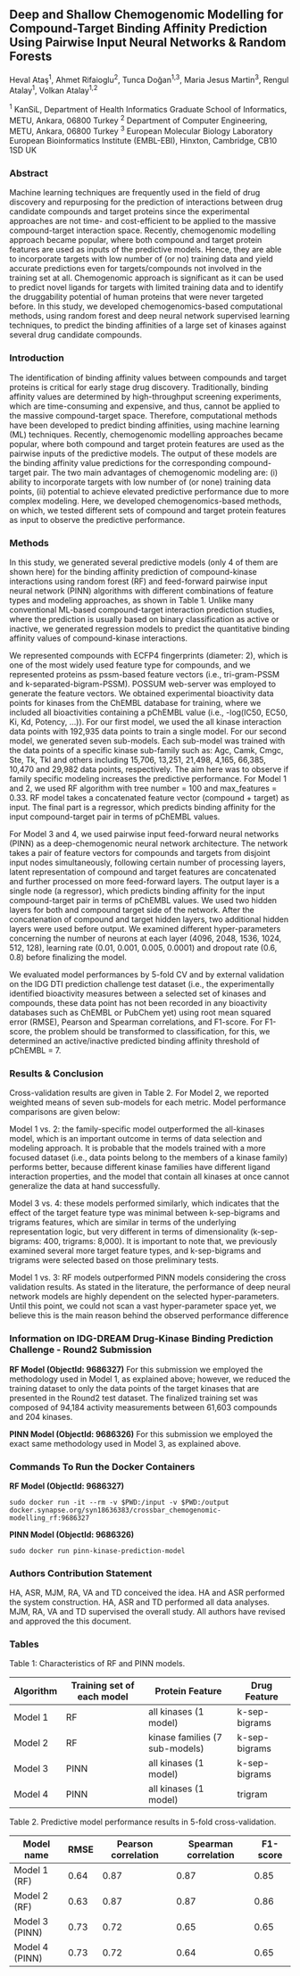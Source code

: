 ## **Deep and Shallow Chemogenomic Modelling for Compound-Target Binding Affinity Prediction Using Pairwise Input Neural Networks & Random Forests**

Heval Ataş<sup>1</sup>, Ahmet Rifaioglu<sup>2</sup>, Tunca Doğan<sup>1,3</sup>, Maria Jesus Martin<sup>3</sup>, Rengul Atalay<sup>1</sup>, Volkan Atalay<sup>1,2</sup>

<sup>1</sup> KanSiL, Department of Health Informatics Graduate School of Informatics, METU, Ankara, 06800 Turkey
<sup>2</sup> Department of Computer Engineering, METU, Ankara, 06800 Turkey
<sup>3</sup> European Molecular Biology Laboratory European Bioinformatics Institute (EMBL-EBI), Hinxton, Cambridge, CB10 1SD UK

### **Abstract**
Machine learning techniques are frequently used in the field of drug discovery and repurposing for the prediction of interactions between drug candidate compounds and target proteins since the experimental approaches are not time- and cost-efficient to be applied to the massive compound-target interaction space. Recently, chemogenomic modelling approach became popular, where both compound and target protein features are used as inputs of the predictive models. Hence, they are able to incorporate targets with low number of (or no) training data and yield accurate predictions even for targets/compounds not involved in the training set at all. Chemogenomic approach is significant as it can be used to predict novel ligands for targets with limited training data and to identify the druggability potential of human proteins that were never targeted before. In this study, we developed chemogenomics-based computational methods, using random forest and deep neural network supervised learning techniques, to predict the binding affinities of a large set of kinases against several drug candidate compounds.

### **Introduction**
The identification of binding affinity values between compounds and target proteins is critical for early stage drug discovery. Traditionally, binding affinity values are determined by high-throughput screening experiments, which are time-consuming and expensive, and thus, cannot be applied to the massive compound-target space. Therefore, computational methods have been developed to predict binding affinities, using machine learning (ML) techniques. Recently, chemogenomic modelling approaches became popular, where both compound and target protein features are used as the pairwise inputs of the predictive models. The output of these models are the binding affinity value predictions for the corresponding compound-target pair. The two main advantages of chemogenomic modeling are: (i) ability to incorporate targets with low number of (or none) training data points, (ii) potential to achieve elevated predictive performance due to more complex modeling. Here, we developed chemogenomics-based methods, on which, we tested different sets of compound and target protein features as input to observe the predictive performance.

### **Methods**
In this study, we generated several predictive models (only 4 of them are shown here) for the binding affinity prediction of compound-kinase interactions using random forest (RF) and feed-forward pairwise input neural network (PINN) algorithms with different combinations of feature types and modeling approaches, as shown in Table 1. Unlike many conventional ML-based compound-target interaction prediction studies, where the prediction is usually based on binary classification as active or inactive, we generated regression models to predict the quantitative binding affinity values of compound-kinase interactions.

We represented compounds with ECFP4 fingerprints (diameter: 2), which is one of the most widely used feature type for compounds, and we represented proteins as pssm-based feature vectors (i.e., tri-gram-PSSM and k-separated-bigram-PSSM). POSSUM web-server was employed to generate the feature vectors. We obtained experimental bioactivity data points for kinases from the ChEMBL database for training, where we included all bioactivities containing a pChEMBL value (i.e., -log(IC50, EC50, Ki, Kd, Potency, …)). For our first model, we used the all kinase interaction data points with 192,935 data points to train a single model. For our second model, we generated seven sub-models. Each sub-model was trained with the data points of a specific kinase sub-family such as: Agc, Camk, Cmgc, Ste, Tk, Tkl and others including 15,706, 13,251, 21,498, 4,165, 66,385, 10,470 and 29,982 data points, respectively. The aim here was to observe if family specific modeling increases the predictive performance. For Model 1 and 2, we used RF algorithm with tree number = 100 and max_features = 0.33. RF model takes a concatenated feature vector (compound + target) as input. The final part is a regressor, which predicts binding affinity for the input compound-target pair in terms of pChEMBL values.

For Model 3 and 4, we used pairwise input feed-forward neural networks (PINN) as a deep-chemogenomic neural network architecture. The network takes a pair of feature vectors for compounds and targets from disjoint input nodes simultaneously, following certain number of processing layers, latent representation of compound and target features are concatenated and further processed on more feed-forward layers. The output layer is a single node (a regressor), which predicts binding affinity for the input compound-target pair in terms of pChEMBL values. We used two hidden layers for both and compound target side of the network. After the concatenation of compound and target hidden layers, two additional hidden layers were used before output. We examined different hyper-parameters concerning the number of neurons at each layer (4096, 2048, 1536, 1024, 512, 128), learning rate (0.01, 0.001, 0.005, 0.0001) and dropout rate (0.6, 0.8) before finalizing the model.

We evaluated model performances by 5-fold CV and by external validation on the IDG DTI prediction challenge test dataset (i.e., the experimentally identified bioactivity measures between a selected set of kinases and compounds, these data point has not been recorded in any bioactivity databases such as ChEMBL or PubChem yet) using root mean squared error (RMSE), Pearson and Spearman correlations, and F1-score. For F1-score, the problem should be transformed to classification, for this, we determined an active/inactive predicted binding affinity threshold of pChEMBL = 7.

### **Results & Conclusion**
Cross-validation results are given in Table 2. For Model 2, we reported weighted means of seven sub-models for each metric. Model performance comparisons are given below:

Model 1 vs. 2: the family-specific model outperformed the all-kinases model, which is an important outcome in terms of data selection and modeling approach. It is probable that the models trained with a more focused dataset (i.e., data points belong to the members of a kinase family) performs better, because different kinase families have different ligand interaction properties, and the model that contain all kinases at once cannot generalize the data at hand successfully.

Model 3 vs. 4: these models performed similarly, which indicates that the effect of the target feature type was minimal between k-sep-bigrams and trigrams features, which are similar in terms of the underlying representation logic, but very different in terms of dimensionality (k-sep-bigrams: 400, trigrams: 8,000). It is important to note that, we previously examined several more target feature types, and k-sep-bigrams and trigrams were selected based on those preliminary tests.

Model 1 vs. 3: RF models outperformed PINN models considering the cross validation results. As stated in the literature, the performance of deep neural network models are highly dependent on the selected hyper-parameters. Until this point, we could not scan a vast hyper-parameter space yet, we believe this is the main reason behind the observed performance difference

### **Information on IDG-DREAM Drug-Kinase Binding Prediction Challenge - Round2  Submission**
**RF Model (ObjectId: 9686327)**
For this submission we employed the methodology used in Model 1, as explained above; however, we reduced the training dataset to only the data points of the target kinases that are presented in the Round2 test dataset. The finalized training set was composed of 94,184 activity measurements between 61,603 compounds and 204 kinases.

**PINN Model (ObjectId: 9686326)**
For this submission we employed the exact same methodology used in Model 3, as explained above.

###  **Commands To Run the Docker Containers**
**RF Model (ObjectId: 9686327)**
```
sudo docker run -it --rm -v $PWD:/input -v $PWD:/output docker.synapse.org/syn18636383/crossbar_chemogenomic-modelling_rf:9686327
```

**PINN Model (ObjectId: 9686326)**
```
sudo docker run pinn-kinase-prediction-model
```

###  **Authors Contribution Statement**
HA, ASR, MJM, RA, VA and TD conceived the idea. HA and ASR performed the system construction. HA, ASR and TD performed all data analyses. MJM, RA, VA and TD supervised the overall study. All authors have revised and approved the this document.

###  **Tables**

Table 1: Characteristics of RF and PINN models.

|Algorithm|Training set of each model|Protein Feature|Drug Feature|
|---|---|---|---|
|Model 1|RF|all kinases      (1 model)|k-sep-bigrams|ECFP4|
|Model 2|RF|kinase families (7 sub-models)|k-sep-bigrams|ECFP4|
|Model 3|PINN|all kinases      (1 model)|k-sep-bigrams|ECFP4|
|Model 4|PINN|all kinases      (1 model)|trigram|ECFP4|


Table 2. Predictive model performance results in 5-fold cross-validation.

|Model name|RMSE|Pearson correlation|Spearman correlation|F1-score|
|---|---|---|---|---|
|Model 1 (RF)|0.64|0.87|0.87|0.85|
|Model 2 (RF)|0.63|0.87|0.87|0.86|
|Model 3 (PINN)|0.73|0.72|0.65|0.65|
|Model 4 (PINN)|0.73|0.72|0.64|0.65|
